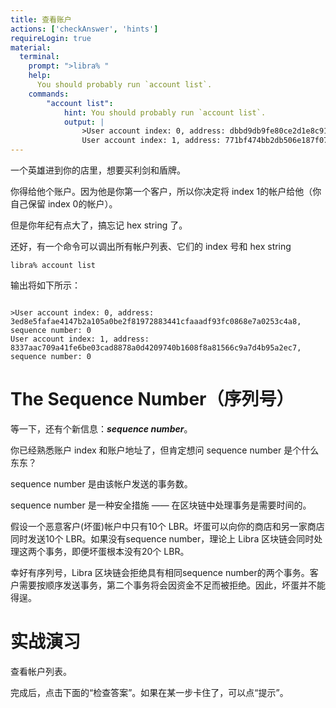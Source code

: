 ```yaml
---
title: 查看账户
actions: ['checkAnswer', 'hints']
requireLogin: true
material:
  terminal:
    prompt: ">libra% "
    help:
      You should probably run `account list`.
    commands:
        "account list":
            hint: You should probably run `account list`.
            output: |
                >User account index: 0, address: dbbd9db9fe80ce2d1e8c9166bdda2dfc6c2defe25042e11e14958d64604cfd82, sequence number: 0, status: Local
                User account index: 1, address: 771bf474bb2db506e187f0756b464a3e28896efa2516867ea001187d7c174066, sequence number: 0, status: Local
---
```


一个英雄进到你的店里，想要买利剑和盾牌。

你得给他个账户。因为他是你第一个客户，所以你决定将 index 1的帐户给他（你自己保留 index 0的帐户）。

但是你年纪有点大了，搞忘记 hex string 了。

还好，有一个命令可以调出所有帐户列表、它们的 index 号和 hex string

```
libra% account list
```

输出将如下所示：
```

>User account index: 0, address: 3ed8e5fafae4147b2a105a0be2f81972883441cfaaadf93fc0868e7a0253c4a8, sequence number: 0
User account index: 1, address: 8337aac709a41fe6be03cad8878a0d4209740b1608f8a81566c9a7d4b95a2ec7, sequence number: 0

```

# The Sequence Number（序列号）

等一下，还有个新信息：**_sequence number_**。

你已经熟悉账户 index 和账户地址了，但肯定想问 sequence number 是个什么东东？

sequence number 是由该帐户发送的事务数。

sequence number 是一种安全措施 —— 在区块链中处理事务是需要时间的。

假设一个恶意客户(坏蛋)帐户中只有10个 LBR。坏蛋可以向你的商店和另一家商店同时发送10个 LBR。如果没有sequence number，理论上 Libra 区块链会同时处理这两个事务，即便坏蛋根本没有20个 LBR。

幸好有序列号，Libra 区块链会拒绝具有相同sequence number的两个事务。客户需要按顺序发送事务，第二个事务将会因资金不足而被拒绝。因此，坏蛋并不能得逞。

# 实战演习

查看帐户列表。

完成后，点击下面的“检查答案”。如果在某一步卡住了，可以点“提示”。
